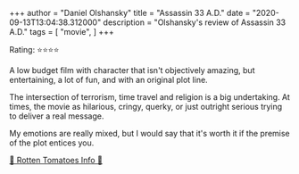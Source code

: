 +++
author = "Daniel Olshansky"
title = "Assassin 33 A.D."
date = "2020-09-13T13:04:38.312000"
description = "Olshansky's review of Assassin 33 A.D."
tags = [
    "movie",
]
+++

Rating: ⭐⭐⭐⭐

A low budget film with character that isn't objectively amazing, but entertaining, a lot of fun, and with an original plot line.

The intersection of terrorism, time travel and religion is a big undertaking. At times, the movie as hilarious, cringy, querky, or just outright serious trying to deliver a real message.

My emotions are really mixed, but I would say that it's worth it if the premise of the plot entices you.

[🍅 Rotten Tomatoes Info 🍅](https://www.rottentomatoes.com//m/assassin_33_ad)